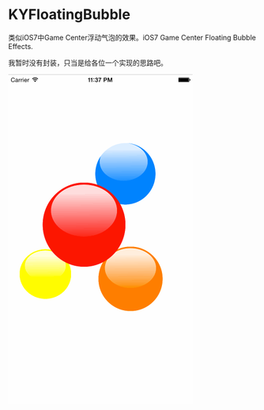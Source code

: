 # KYFloatingBubble
类似iOS7中Game Center浮动气泡的效果。iOS7 Game Center Floating Bubble Effects.

我暂时没有封装，只当是给各位一个实现的思路吧。

![](floatingbubble.gif)


